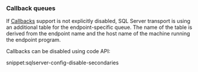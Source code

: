 ### Callback queues

If [Callbacks](/nservicebus/messaging/callbacks.md#message-routing) support is not explicitly disabled, SQL Server transport is using an additional table for the endpoint-specific queue. The name of the table is derived from the endpoint name and the host name of the machine running the endpoint program.

Callbacks can be disabled using code API:

snippet:sqlserver-config-disable-secondaries

